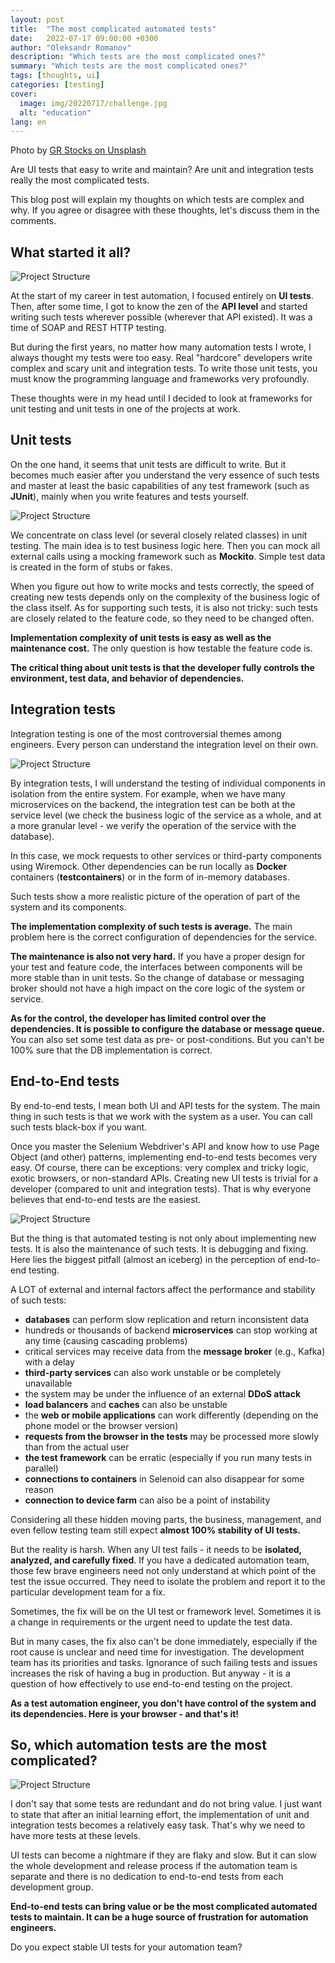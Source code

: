 ```yaml
---
layout: post
title:  "The most complicated automated tests"
date:   2022-07-17 09:00:00 +0300
author: "Oleksandr Romanov"
description: "Which tests are the most complicated ones?"
summary: "Which tests are the most complicated ones?"
tags: [thoughts, ui]
categories: [testing]
cover:
  image: img/20220717/challenge.jpg
  alt: "education"
lang: en
---
```


Photo by [GR Stocks on Unsplash](https://unsplash.com/photos/Iq9SaJezkOE?utm_source=unsplash&utm_medium=referral&utm_content=creditShareLink)

Are UI tests that easy to write and maintain? Are unit and integration tests really the most complicated tests. 

This blog post will explain my thoughts on which tests are complex and why. If you agree or disagree with these thoughts, let's discuss them in the comments. 

## What started it all?

![Project Structure](/img/20210712/test-layers.png)

At the start of my career in test automation, I focused entirely on **UI tests**. Then, after some time, I got to know the zen of the **API level** and started writing such tests wherever possible (wherever that API existed). It was a time of SOAP and REST HTTP testing.

But during the first years, no matter how many automation tests I wrote, I always thought my tests were too easy. 
Real "hardcore" developers write complex and scary unit and integration tests. To write those unit tests, you must know the programming language and frameworks very profoundly. 

These thoughts were in my head until I decided to look at frameworks for unit testing and unit tests in one of the projects at work.

## Unit tests

On the one hand, it seems that unit tests are difficult to write. But it becomes much easier after you understand the very essence of such tests and master at least the basic capabilities of any test framework (such as **JUnit**), mainly when you write features and tests yourself.

![Project Structure](/img/20220717/unit.png)

We concentrate on class level (or several closely related classes) in unit testing. The main idea is to test business logic here. Then you can mock all external calls using a mocking framework such as **Mockito**. Simple test data is created in the form of stubs or fakes. 

When you figure out how to write mocks and tests correctly, the speed of creating new tests depends only on the complexity of the business logic of the class itself. As for supporting such tests, it is also not tricky: such tests are closely related to the feature code, so they need to be changed often.

**Implementation complexity of unit tests is easy as well as the maintenance cost.** The only question is how testable the feature code is. 

**The critical thing about unit tests is that the developer fully controls the environment, test data, and behavior of dependencies.**

## Integration tests

Integration testing is one of the most controversial themes among engineers. Every person can understand the integration level on their own. 

![Project Structure](/img/20220717/integration.png)

By integration tests, I will understand the testing of individual components in isolation from the entire system. For example, when we have many microservices on the backend, the integration test can be both at the service level (we check the business logic of the service as a whole, and at a more granular level - we verify the operation of the service with the database).

In this case, we mock requests to other services or third-party components using Wiremock. Other dependencies can be run locally as **Docker** containers (**testcontainers**) or in the form of in-memory databases.

Such tests show a more realistic picture of the operation of part of the system and its components.

**The implementation complexity of such tests is average.** The main problem here is the correct configuration of dependencies for the service. 

**The maintenance is also not very hard.** If you have a proper design for your test and feature code, the interfaces between components will be more stable than in unit tests. So the change of database or messaging broker should not have a high impact on the core logic of the system or service. 

**As for the control, the developer has limited control over the dependencies. It is possible to configure the database or message queue.** You can also set some test data as pre- or post-conditions. But you can't be 100% sure that the DB implementation is correct. 

## End-to-End tests

By end-to-end tests, I mean both UI and API tests for the system. The main thing in such tests is that we work with the system as a user. You can call such tests black-box if you want. 

Once you master the Selenium Webdriver's API and know how to use Page Object (and other) patterns, implementing end-to-end tests becomes very easy. 
Of course, there can be exceptions: very complex and tricky logic, exotic browsers, or non-standard APIs. 
Creating new UI tests is trivial for a developer (compared to unit and integration tests). That is why everyone believes that end-to-end tests are the easiest. 

![Project Structure](/img/20220717/end-to-end.png)

But the thing is that automated testing is not only about implementing new tests. It is also the maintenance of such tests. It is debugging and fixing. Here lies the biggest pitfall (almost an iceberg) in the perception of end-to-end testing.

A LOT of external and internal factors affect the performance and stability of such tests:
 - **databases** can perform slow replication and return inconsistent data
 - hundreds or thousands of backend **microservices** can stop working at any time (causing cascading problems)
 - critical services may receive data from the **message broker** (e.g., Kafka) with a delay
 - **third-party services** can also work unstable or be completely unavailable
 - the system may be under the influence of an external **DDoS attack**
 - **load balancers** and **caches** can also be unstable
 - the **web or mobile applications** can work differently (depending on the phone model or the browser version)
 - **requests from the browser in the tests** may be processed more slowly  than from the actual user
 - **the test framework** can be erratic (especially if you run many tests in parallel)
 - **connections to containers** in Selenoid can also disappear for some reason
 - **connection to device farm** can also be a point of instability

Considering all these hidden moving parts, the business, management, and even fellow testing team still expect **almost 100% stability of UI tests.** 

But the reality is harsh. When any UI test fails - it needs to be **isolated, analyzed, and carefully fixed**. If you have a dedicated automation team, those few brave engineers need not only understand at which point of the test the issue occurred. They need to isolate the problem and report it to the particular development team for a fix.

Sometimes, the fix will be on the UI test or framework level. Sometimes it is a change in requirements or the urgent need to update the test data. 

But in many cases, the fix also can't be done immediately, especially if the root cause is unclear and need time for investigation. The development team has its priorities and tasks. Ignorance of such failing tests and issues increases the risk of having a bug in production. But anyway - it is a question of how effectively to use end-to-end testing on the project. 

**As a test automation engineer, you don't have control of the system and its dependencies. Here is your browser - and that's it!**

## So, which automation tests are the most complicated?

![Project Structure](/img/20220717/compare-levels.png)

I don't say that some tests are redundant and do not bring value. I just want to state that after an initial learning effort, the implementation of unit and integration tests becomes a relatively easy task. That's why we need to have more tests at these levels. 

UI tests can become a nightmare if they are flaky and slow. But it can slow the whole development and release process if the automation team is separate and there is no dedication to end-to-end tests from each development group. 

**End-to-end tests can bring value or be the most complicated automated tests to maintain. It can be a huge source of frustration for automation engineers.**  

Do you expect stable UI tests for your automation team? 